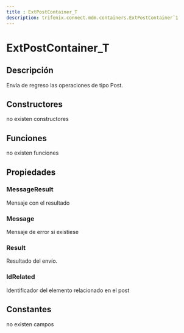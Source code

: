 ```yaml
---
title : ExtPostContainer_T
description: trifenix.connect.mdm.containers.ExtPostContainer`1
---
```




# ExtPostContainer_T

## Descripción
Envía de regreso las operaciones de tipo Post.
## Constructores

no existen constructores


## Funciones

no existen funciones

## Propiedades

### MessageResult
Mensaje con el resultado
### Message
Mensaje de error si existiese
### Result
Resultado del envío.
### IdRelated
Identificador del elemento relacionado en el post
## Constantes
no existen campos

